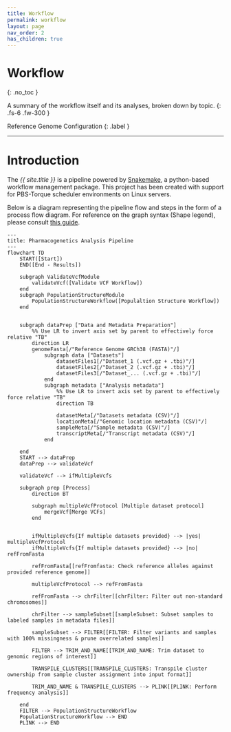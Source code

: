 ```yaml
---
title: Workflow
permalink: workflow
layout: page
nav_order: 2
has_children: true
---
```


# Workflow
{: .no_toc }

A summary of the workflow itself and its analyses, broken down by topic.
{: .fs-6 .fw-300 }

Reference Genome Configuration
{: .label }

---

# Introduction
The <i>{{ site.title }}</i> is a pipeline powered by <a href="https://snakemake.readthedocs.io/" target="_blank">Snakemake</a>, a python-based workflow management package. This project has been created with support for PBS-Torque scheduler environments on Linux servers.

Below is a diagram representing the pipeline flow and steps in the form of a process flow diagram. For reference on the graph syntax (Shape legend), please consult [this guide](https://www.bbc.co.uk/bitesize/guides/znv3rwx/revision/2).

```mermaid
---
title: Pharmacogenetics Analysis Pipeline
---
flowchart TD
    START([Start])
    END([End - Results])

    subgraph ValidateVcfModule
        validateVcf([Validate VCF Workflow])
    end
    subgraph PopulationStructureModule
        PopulationStructureWorkflow([Populaltion Structure Workflow])
    end


    subgraph dataPrep ["Data and Metadata Preparation"]
        %% Use LR to invert axis set by parent to effectively force relative "TB"
        direction LR
        genomeFasta[/"Reference Genome GRCh38 (FASTA)"/]
            subgraph data ["Datasets"]
                datasetFiles1[/"Dataset_1 (.vcf.gz + .tbi)"/]
                datasetFiles2[/"Dataset_2 (.vcf.gz + .tbi)"/]
                datasetFiles3[/"Dataset_... (.vcf.gz + .tbi)"/]
            end
            subgraph metadata ["Analysis metadata"]
                %% Use LR to invert axis set by parent to effectively force relative "TB"
                direction TB

                datasetMeta[/"Datasets metadata (CSV)"/]
                locationMeta[/"Genomic location metadata (CSV)"/]
                sampleMeta[/"Sample metadata (CSV)"/]
                transcriptMeta[/"Transcript metadata (CSV)"/]
            end

    end
    START --> dataPrep
    dataPrep --> validateVcf

    validateVcf --> ifMultipleVcfs

    subgraph prep [Process]
        direction BT

        subgraph multipleVcfProtocol [Multiple dataset protocol]
            mergeVcf[Merge VCFs]
        end


        ifMultipleVcfs{If multiple datasets provided} --> |yes| multipleVcfProtocol
        ifMultipleVcfs{If multiple datasets provided} --> |no| refFromFasta

        refFromFasta[[refFromfasta: Check reference alleles against provided reference genome]]
        
        multipleVcfProtocol --> refFromFasta

        refFromFasta --> chrFilter[[chrFilter: Filter out non-standard chromosomes]]

        chrFilter --> sampleSubset[[sampleSubset: Subset samples to labeled samples in metadata files]]
        
        sampleSubset --> FILTER[[FILTER: Filter variants and samples with 100% missingness & prune overrelated samples]]

        FILTER --> TRIM_AND_NAME[[TRIM_AND_NAME: Trim dataset to genomic regions of interest]]

        TRANSPILE_CLUSTERS[[TRANSPILE_CLUSTERS: Transpile cluster ownership from sample cluster assignment into input format]]

        TRIM_AND_NAME & TRANSPILE_CLUSTERS --> PLINK[[PLINK: Perform frequency analysis]]
 
    end 
    FILTER --> PopulationStructureWorkflow
    PopulationStructureWorkflow --> END
    PLINK --> END
```
